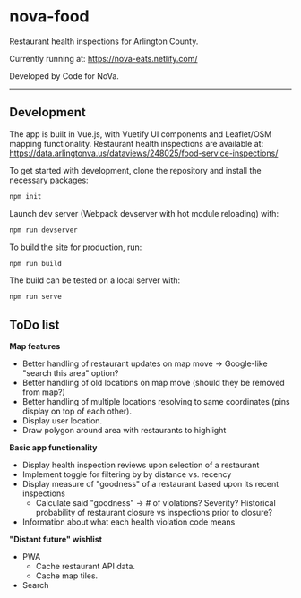 # nova-food

Restaurant health inspections for Arlington County.

Currently running at: https://nova-eats.netlify.com/

Developed by Code for NoVa.

---

## Development


The app is built in Vue.js, with Vuetify UI components and Leaflet/OSM mapping functionality.
Restaurant health inspections are available at: https://data.arlingtonva.us/dataviews/248025/food-service-inspections/

To get started with development, clone the repository and install the necessary packages:

```bash
npm init
```

Launch dev server (Webpack devserver with hot module reloading) with:

```bash
npm run devserver
```

To build the site for production, run:

```bash
npm run build
```

The build can be tested on a local server with:

```bash
npm run serve
```

## ToDo list

**Map features**
* Better handling of restaurant updates on map move -> Google-like "search this area" option?
* Better handling of old locations on map move (should they be removed from map?)
* Better handling of multiple locations resolving to same coordinates (pins display on top of each other).
* Display user location.
* Draw polygon around area with restaurants to highlight 

**Basic app functionality**
* Display health inspection reviews upon selection of a restaurant
* Implement toggle for filtering by by distance vs. recency
* Display measure of "goodness" of a restaurant based upon its recent inspections
    * Calculate said "goodness" -> # of violations? Severity? Historical probability of restaurant closure vs inspections prior to closure?
* Information about what each health violation code means

**"Distant future" wishlist**
* PWA
    * Cache restaurant API data.
    * Cache map tiles.
* Search